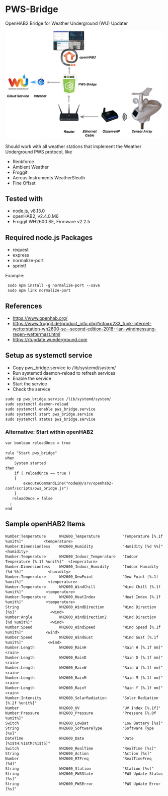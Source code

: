 # PWS-Bridge
OpenHAB2 Bridge for Weather Underground (WU) Updater

![PWS-Bridge](https://github.com/MikeTheTux/PWS-Bridge/blob/master/pws_bridge.png)

Should work with all weather stations that implement the Weather Underground PWS protocol, like
- Renkforce
- Ambient Weather
- Froggit
- Aercus Instruments WeatherSleuth
- Fine Offset

## Tested with
- node.js, v8.13.0
- openHAB2, v2.4.0.M6
- Froggit WH2600 SE, Firmware v2.2.5

## Required node.js Packages
- request
- express
- normalize-port
- sprintf

Example:
```
 sudo npm install -g normalize-port --save
 sudo npm link normalize-port
```

## References
- https://www.openhab.org/
- https://www.froggit.de/product_info.php?info=p233_funk-internet-wetterstation-wh2600-se--second-edition-2018--lan-windmessung-regen-wettermast.html
- https://rtupdate.wunderground.com

## Setup as systemctl service
- Copy pws_bridge.service to /lib/systemd/system/
- Run systemctl daemon-reload to refresh services
- Enable the service
- Start the service
- Check the service

```
sudo cp pws_bridge.service /lib/systemd/system/
sudo systemctl daemon-reload
sudo systemctl enable pws_bridge.service
sudo systemctl start pws_bridge.service
sudo systemctl status pws_bridge.service
```

### Alternative: Start within openHAB2
```
var boolean reloadOnce = true

rule "Start pws_bridge"
when
    System started
then
    if ( reloadOnce == true )
    {
        executeCommandLine("node@@/srv/openhab2-conf/scripts/pws_bridge.js")
    }
   reloadOnce = false
  ;
end
```

## Sample openHAB2 Items
```
Number:Temperature      WH2600_Temperature          "Temperature [%.1f %unit%]"         <temperature> 
Number:Dimensionless    WH2600_Humidity             "Humidity [%d %%]"                  <humidity>    
Number:Temperature      WH2600_Indoor_Temperature   "Indoor Temperature [%.1f %unit%]"  <temperature> 
Number:Dimensionless    WH2600_Indoor_Humidity      "Indoor Humidity [%d %%]"           <humidity>    
Number:Temperature      WH2600_DewPoint             "Dew Point [%.1f %unit%]"           <temperature> 
Number:Temperature      WH2600_WindChill            "Wind Chill [%.1f %unit%]"          <temperature> 
Number:Temperature      WH2600_HeatIndex            "Heat Index [%.1f %unit%]"          <temperature> 
String                  WH2600_WindDirection        "Wind Direction [%s]"               <wind> 
Number:Angle            WH2600_WindDirection2       "Wind Direction [%d %unit%]"        <wind>        
Number:Speed            WH2600_WindSpeed            "Wind Speed [%.1f %unit%]"          <wind>        
Number:Speed            WH2600_WindGust             "Wind Gust [%.1f %unit%]"           <wind>        
Number:Length           WH2600_RainH                "Rain H [%.1f mm]"                  <rain>        
Number:Length           WH2600_RainD                "Rain D [%.1f mm]"                  <rain>        
Number:Length           WH2600_RainW                "Rain W [%.1f mm]"                  <rain>        
Number:Length           WH2600_RainM                "Rain M [%.1f mm]"                  <rain>        
Number:Length           WH2600_RainY                "Rain Y [%.1f mm]"                  <rain>        
Number:Intensity        WH2600_SolarRadiation       "Solar Radiation [%.2f %unit%]"                   
Number                  WH2600_UV                   "UV Index [%.1f]"                                 
Number:Pressure         WH2600_Pressure             "Pressure [%.0f %unit%]"                          
Switch                  WH2600_LowBat               "Low Battery [%s]"                                
String                  WH2600_SoftwareType         "Software Type [%s]"                              
DateTime                WH2600_Date                 "Date [%1$tH:%1$tM:%1$tS]"                        
Switch                  WH2600_RealTime             "RealTime [%s]"                                   
String                  WH2600_Action               "Action [%s]"                                     
Number                  WH2600_RTFreq               "RealTimeFreq [%d]"                               
String                  WH2600_Station              "Station [%s]"                                    
String                  WH2600_PWSState             "PWS Update Status [%s]"                          
String                  WH2600_PWSError             "PWS Update Error [%s]"                          
```
